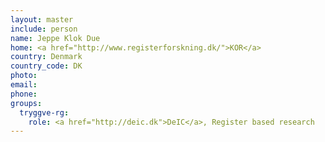```yaml
---
layout: master
include: person
name: Jeppe Klok Due
home: <a href="http://www.registerforskning.dk/">KOR</a>
country: Denmark
country_code: DK
photo:
email:
phone:
groups:
  tryggve-rg:
    role: <a href="http://deic.dk">DeIC</a>, Register based research
---
```

